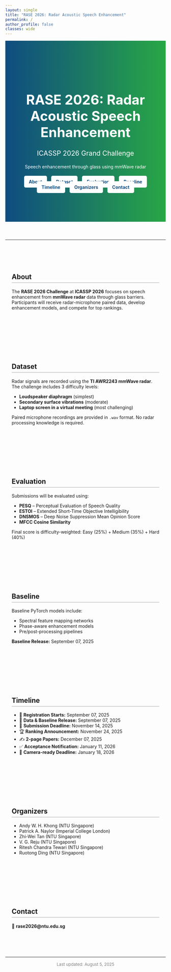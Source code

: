 ```yaml
---
layout: single
title: "RASE 2026: Radar Acoustic Speech Enhancement"
permalink: /
author_profile: false
classes: wide
---
```


<!-- Hero Banner -->
<header style="text-align: center; padding: 100px 20px; background: linear-gradient(to right, #0f4c81, #28a745); color: white;">
  <h1 style="font-size: 3em;">RASE 2026: Radar Acoustic Speech Enhancement</h1>
  <p style="font-size: 1.5em;">ICASSP 2026 Grand Challenge</p>
  <p>Speech enhancement through glass using mmWave radar</p>
  <div style="margin-top: 30px;">
    <a href="#about" class="btn">About</a>
    <a href="#dataset" class="btn">Dataset</a>
    <a href="#evaluation" class="btn">Evaluation</a>
    <a href="#baseline" class="btn">Baseline</a>
    <a href="#timeline" class="btn">Timeline</a>
    <a href="#organizers" class="btn">Organizers</a>
    <a href="#contact" class="btn">Contact</a>
  </div>
</header>

<style>
  .btn {
    background: white;
    color: #0f4c81;
    padding: 10px 15px;
    margin: 5px;
    border-radius: 5px;
    text-decoration: none;
    font-weight: bold;
  }
  .btn:hover {
    background: #e8e8e8;
  }
  section {
    padding: 60px 20px;
    max-width: 900px;
    margin: auto;
  }
  h2 {
    border-bottom: 2px solid #ccc;
    padding-bottom: 5px;
  }
</style>

---

<section id="about">
  <h2>About</h2>
  <p>The <strong>RASE 2026 Challenge</strong> at <strong>ICASSP 2026</strong> focuses on speech enhancement from <strong>mmWave radar</strong> data through glass barriers. Participants will receive radar-microphone paired data, develop enhancement models, and compete for top rankings.</p>
</section>

<section id="dataset">
  <h2>Dataset</h2>
  <p>Radar signals are recorded using the <strong>TI AWR2243 mmWave radar</strong>. The challenge includes 3 difficulty levels:</p>
  <ul>
    <li><strong>Loudspeaker diaphragm</strong> (simplest)</li>
    <li><strong>Secondary surface vibrations</strong> (moderate)</li>
    <li><strong>Laptop screen in a virtual meeting</strong> (most challenging)</li>
  </ul>
  <p>Paired microphone recordings are provided in <code>.wav</code> format. No radar processing knowledge is required.</p>
</section>

<section id="evaluation">
  <h2>Evaluation</h2>
  <p>Submissions will be evaluated using:</p>
  <ul>
    <li><strong>PESQ</strong> – Perceptual Evaluation of Speech Quality</li>
    <li><strong>ESTOI</strong> – Extended Short-Time Objective Intelligibility</li>
    <li><strong>DNSMOS</strong> – Deep Noise Suppression Mean Opinion Score</li>
    <li><strong>MFCC Cosine Similarity</strong></li>
  </ul>
  <p>Final score is difficulty-weighted: Easy (25%) + Medium (35%) + Hard (40%)</p>
</section>

<section id="baseline">
  <h2>Baseline</h2>
  <p>Baseline PyTorch models include:</p>
  <ul>
    <li>Spectral feature mapping networks</li>
    <li>Phase-aware enhancement models</li>
    <li>Pre/post-processing pipelines</li>
  </ul>
  <p><strong>Baseline Release:</strong> September 07, 2025</p>
</section>

<section id="timeline">
  <h2>Timeline</h2>
  <ul>
    <li>📅 <strong>Registration Starts:</strong> September 07, 2025</li>
    <li>📂 <strong>Data & Baseline Release:</strong> September 07, 2025</li>
    <li>🧪 <strong>Submission Deadline:</strong> November 14, 2025</li>
    <li>🏆 <strong>Ranking Announcement:</strong> November 24, 2025</li>
    <li>✍️ <strong>2-page Papers:</strong> December 07, 2025</li>
    <li>✅ <strong>Acceptance Notification:</strong> January 11, 2026</li>
    <li>📌 <strong>Camera-ready Deadline:</strong> January 18, 2026</li>
  </ul>
</section>

<section id="organizers">
  <h2>Organizers</h2>
  <ul>
    <li>Andy W. H. Khong (NTU Singapore)</li>
    <li>Patrick A. Naylor (Imperial College London)</li>
    <li>Zhi-Wei Tan (NTU Singapore)</li>
    <li>V. G. Reju (NTU Singapore)</li>
    <li>Ritesh Chandra Tewari (NTU Singapore)</li>
    <li>Ruotong Ding (NTU Singapore)</li>
  </ul>
</section>

<section id="contact">
  <h2>Contact</h2>
  <p>📧 <strong>rase2026@ntu.edu.sg</strong></p>
</section>

---

<p style="text-align: center; font-size: small; color: gray;">Last updated: August 5, 2025</p>
